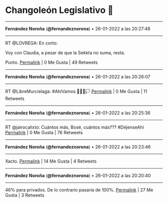 # Changoleón Legislativo 🙈
*****
**Fernández Noroña** (**@fernandeznorona**) • 26-01-2022 a las 20:27:48
*****
RT @LOVREGA: En corto:


Voy con Claudia, a pesar de que la Sekkta no suma, resta.


Punto.
[Permalink](https://twitter.com/fernandeznorona/status/1486556523945934848) | 0 Me Gusta | 49 Retweets
*****
**Fernández Noroña** (**@fernandeznorona**) • 26-01-2022 a las 20:26:07
*****
RT @LibreMurcielaga: #AhíVamos 🧛🏽‍♀️🏳️
[Permalink](https://twitter.com/fernandeznorona/status/1486556098287001602) | 0 Me Gusta | 11 Retweets
*****
**Fernández Noroña** (**@fernandeznorona**) • 26-01-2022 a las 20:25:36
*****
RT @jairocalixto: Cuántos más, Bosé, cuántos más??? #DéjenseAhí
[Permalink](https://twitter.com/fernandeznorona/status/1486555967605063684) | 0 Me Gusta | 76 Retweets
*****
**Fernández Noroña** (**@fernandeznorona**) • 26-01-2022 a las 20:23:46
*****
Xacto.
[Permalink](https://twitter.com/fernandeznorona/status/1486555507309654020) | 14 Me Gusta | 4 Retweets
*****
**Fernández Noroña** (**@fernandeznorona**) • 26-01-2022 a las 20:20:40
*****
46% para privados. De lo contrario pasaría de 100%.
[Permalink](https://twitter.com/fernandeznorona/status/1486554728741941253) | 27 Me Gusta | 3 Retweets
